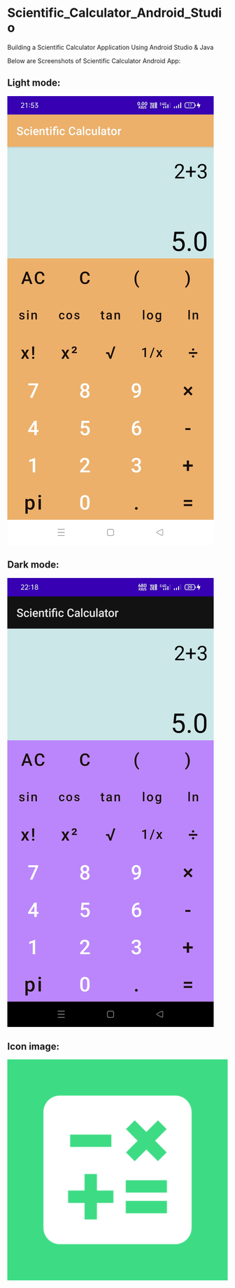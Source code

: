 # Scientific_Calculator_Android_Studio
Building a Scientific Calculator Application Using Android Studio &amp; Java                                                                                                               
                                                                                                                                                                                           
Below are Screenshots of Scientific Calculator Android App:
                                                                                                                                                                                  
## Light mode:                                                                                                                                                                                                                                                                                                                                       
![](https://raw.githubusercontent.com/SatyamOzaR/Scientific_Calculator_Android_Studio/master/light_mode.jpeg)                                                                     

## Dark mode:                                                                                                                                                                     
                                                                                                                                                                                   
![](https://raw.githubusercontent.com/SatyamOzaR/Scientific_Calculator_Android_Studio/master/dark_mode.jpeg)
                                                                                                                                                                                  
## Icon image:                                                                                                                                                                                                                                                                                                                                                        
![](https://raw.githubusercontent.com/SatyamOzaR/Scientific_Calculator_Android_Studio/master/app/src/main/ic_launcher-playstore.png)
